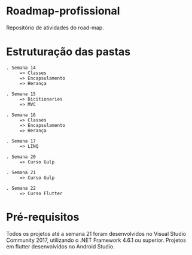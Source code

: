 ﻿# Roadmap-profissional
 Repositório de atividades do road-map.

# Estruturação das pastas
 	. Semana 14
	     => Classes		  
	     => Encapsulamento
	     => Herança	

	. Semana 15
	     => Dicitionaries
	     => MVC

	. Semana 16
	     => Classes		  
	     => Encapsulamento
	     => Herança

	. Semana 17
	     => LINQ
	     
	. Semana 20
	     => Curso Gulp 

	. Semana 21
	     => Curso Gulp

	. Semana 22
	     => Curso Flutter
	

# Pré-requisitos
 Todos os projetos até a semana 21 foram desenvolvidos no Visual Studio Community 2017, utilizando o .NET Framework 4.6.1 ou superior.
 Projetos em flutter desenvolvidos no Android Studio.

